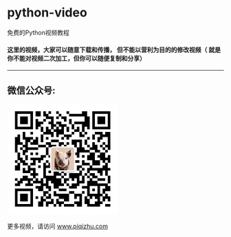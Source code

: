 # python-video
免费的Python视频教程

#### 这里的视频，大家可以随意**下载和传播**， 但不能以营利为目的的修改视频（ 就是你不能对视频二次加工，但你可以随便复制和分享） 


---

## 微信公众号: 
![](https://raw.githubusercontent.com/piqizhu/python-video/master/gzh.jpg)

 
更多视频，请访问 www.piqizhu.com
